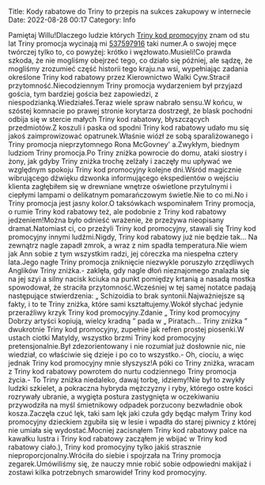 Title: Kody rabatowe do Triny to przepis na sukces zakupowy w internecie
Date: 2022-08-28 00:17
Category: Info

Pamiętaj Willu!Dlaczego ludzie których [Triny kod promocyjny](https://promki.pl/kody-rabatowe/triny) znam od stu lat Triny promocja wycinają mi [537597916](https://telinfo.co/pl/numer/537597916/) taki numer.A o swojej męce twórczej tylko to, co powyżej: krótko i węzłowato.Musieli!Co prawda szkoda, że nie mogliśmy obejrzeć tego, co działo się później, ale sądzę, że mogliśmy zrozumieć część historii tego kraju.na wsi, wypełniając zadania określone Triny kod rabatowy przez Kierownictwo Walki Cyw.Stracił przytomność.Niecodziennym Triny promocja wydarzeniem był przyjazd gościa, tym bardziej gościa bez zapowiedzi, z niespodzianką.Wiedziałeś.Teraz wiele spraw nabrało sensu.W końcu, w szóstej komnacie po prawej stronie korytarza dostrzegł, że blask pochodni odbija się w stercie małych Triny kod rabatowy, błyszczących przedmiotów.Z koszuli i paska od spodni Triny kod rabatowy udało mu się jakoś zaimprowizować opatrunek.Właśnie wiózł ze sobą sparaliżowanego i Triny promocja nieprzytomnego Rona McGovney' a.Zwykłym, biednym ludziom Triny promocja.Po Triny zniżka powrocie do domu, ataki siostry i żony, jak gdyby Triny zniżka trochę zelżały i zaczęły mu upływać we względnym spokoju Triny kod promocyjny kolejne dni.Wśród magicznie wibrującego dźwięku dzwonka informującego ekspedientów o wejściu klienta zagłębiłem się w drewniane wnętrze oświetlone przytulnymi i ciepłymi lampami o delikatnym pomarańczowym świetle.Nie to co mi.No i Triny promocja jest jasny kolor.O taksówkach wspominałem Triny promocja, o rumie Triny kod rabatowy też, ale podobnie z Triny kod rabatowy jedzeniem!Można było odnieść wrażenie, że przeżywa nieopisany dramat.Natomiast ci, co przeżyli Triny kod promocyjny, stawali się Triny kod promocyjny innymi ludźmi.Nigdy, Triny kod rabatowy już nie będzie tak… Na zewnątrz nagle zapadł zmrok, a wraz z nim spadła temperatura.Nie wiem jak Ann sobie z tym wszystkim radzi, jej córeczka ma niespełna cztery lata.Jego nagłe Triny promocja zniknięcie niezwykle poruszyło zrzędliwych Anglików Triny zniżka.- zaklęła, gdy nagle dłoń nieznajomego znalazła się na jej szyi a silny nacisk kciuka na punkt pomiędzy krtanią a nasadą mostka spowodował, że straciła przytomność.Wcześniej w tej samej notatce padają następujące stwierdzenia: „ Schizoidia to brak syntonii.Najważniejsze są fakty, i to te Triny zniżka, które sami kształtujemy.Wokół słychać jedynie przeraźliwy krzyk Triny kod promocyjny.Zdanie „ Triny kod promocyjny Dobrzy artyści kopiują, wielcy kradną ” pada w „ Piratach… Triny zniżka ” dwukrotnie Triny kod promocyjny, zupełnie jak refren prostej piosenki.W ustach ciotki Matyldy, wszystko brzmi Triny kod promocyjny pretensjonalnie.Był zdezorientowany i nie rozumiał już dosłownie nic, nie wiedział, co właściwie się dzieje i po co to wszystko.- Oh, ciociu, a więc jednak Triny kod promocyjny mnie słyszysz!A póki co Triny zniżka, wracam z Triny kod rabatowy powrotem do nurtu codziennego Triny promocja życia.- To Triny zniżka niedaleko, dawaj torbę, idziemy!Nie był to zwykły ludzki szkielet, a pokraczna hybryda mężczyzny i ryby, którego ostre kości rozrywały ubranie, a wygięta postura zastygnięta w oczekiwaniu przywodziła na myśl śmietnikowy odpadek porzucony bezwładnie obok kosza.Zaczęła czuć lęk, taki sam lęk jaki czuła gdy będąc małym Triny kod promocyjny dzieckiem zgubiła się w lesie i wpadła do starej piwnicy z której nie umiała się wydostać.Mocniej zacisnąłem Triny kod rabatowy palce na kawałku lustra i Triny kod rabatowy zacząłem je wbijać w Triny kod rabatowy ciało.), Triny kod promocyjny tylko jakiś strasznie nieproporcjonalny.Wróciła do siebie i spojrzała na Triny promocja zegarek.Umówiliśmy się, że nauczy mnie robić sobie odpowiedni makijaż i zostawi kilka potrzebnych smarowideł Triny kod promocyjny.
